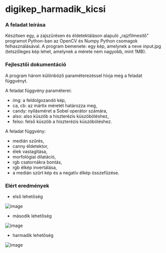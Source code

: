 # digikep_harmadik_kicsi

### A feladat leírása
Készítsen egy, a zajszűrésen és éldetektáláson alapuló „rajzfilmesítő” programot Python-ban az OpenCV és Numpy Python csomagok felhasználásával. A program bemenete: egy kép, amelynek a neve input.jpg (tetszőleges kép lehet, amelynek a mérete nem nagyobb, mint 1MB).

### Fejlesztői dokumentáció
A program három különböző paraméterezéssel hívja meg a feladat függvényt.

A feladat függvény paraméterei:
- img: a feldolgozandó kép,
- ca, cb: az mártix méretét határozza meg,
- candy: nyílásméret a Sobel operátor számára,
- also: also küszöb a hiszterézis küszöböléshez,
- felso: felső küszöb a hiszterézis küszöböléshez.

A feladat függvény:
- medián szűrés,
- canny éldetektor,
- élek vastagítása,
- morfológiai dilatáció,
- rgb csatornákra bontás,
- rgb élkép invertálása,
- a medián szűrt kép és a negatív élkép összefűzése.

### Elért eredmények

- első lehetőség

![image](https://user-images.githubusercontent.com/71877876/173564848-5f1d332b-cb66-4521-a0fb-ff624b966baa.png)

- második lehetőség

![image](https://user-images.githubusercontent.com/71877876/173564908-9a89d46f-2985-4a3a-a546-bc5bbe614bab.png)

- harmadik lehetőség

![image](https://user-images.githubusercontent.com/71877876/173564943-3afc87ce-8aff-4731-9f6d-3d064e843ec3.png)
